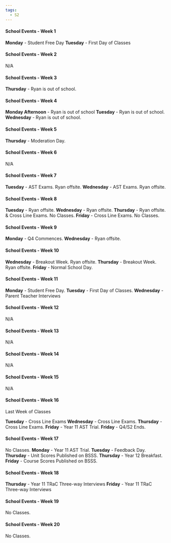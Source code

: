 ```yaml
---
tags:
  - S2
---
```

#### School Events - Week 1
**Monday** - Student Free Day
**Tuesday** - First Day of Classes

#### School Events - Week 2

N/A

#### School Events - Week 3
**Thursday** - Ryan is out of school.

#### School Events - Week 4
**Monday Afternoon** - Ryan is out of school 
**Tuesday** - Ryan is out of school.
**Wednesday** - Ryan is out of school.

#### School Events - Week 5
**Thursday** - Moderation Day.

#### School Events - Week 6
N/A

#### School Events - Week 7
**Tuesday** - AST Exams. Ryan offsite.
**Wednesday** - AST Exams. Ryan offsite.

#### School Events - Week 8
**Tuesday** - Ryan offsite.
**Wednesday** - Ryan offsite.
**Thursday** - Ryan offsite. & Cross Line Exams. No Classes.
**Friday** - Cross Line Exams. No Classes.

#### School Events - Week 9
**Monday** - Q4 Commences.
**Wednesday** - Ryan offsite.

#### School Events - Week 10

**Wednesday** - Breakout Week. Ryan offsite.
**Thursday** - Breakout Week. Ryan offsite.
**Friday** - Normal School Day. 

#### School Events - Week 11
**Monday** - Student Free Day.
**Tuesday** - First Day of Classes.
**Wednesday** - Parent Teacher Interviews

#### School Events - Week 12
N/A

#### School Events - Week 13
N/A

#### School Events - Week 14
N/A

#### School Events - Week 15
N/A

#### School Events - Week 16
Last Week of Classes

**Tuesday** - Cross Line Exams
**Wednesday** - Cross Line Exams.
**Thursday** - Cross Line Exams.
**Friday** - Year 11 AST Trial.
**Friday** - Q4/S2 Ends.

#### School Events - Week 17
No Classes.
**Monday** - Year 11 AST Trial.
**Tuesday** - Feedback Day.
**Thursday** - Unit Scores Published on BSSS.
**Thursday** - Year 12 Breakfast.
**Friday** - Course Scores Published on BSSS.

#### School Events - Week 18
**Thursday** - Year 11 TRaC Three-way Interviews
**Friday** - Year 11 TRaC Three-way Interviews

#### School Events - Week 19
No Classes.

#### School Events - Week 20
No Classes.
